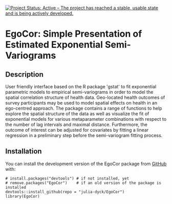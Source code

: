 [![Project Status: Active – The project has reached a stable, usable state and is being actively developed.](https://www.repostatus.org/badges/latest/active.svg)](https://www.repostatus.org/#active)

# EgoCor: Simple Presentation of Estimated Exponential Semi-Variograms

## Description

User friendly interface based on the R package 'gstat' to fit
    exponential parametric models to empirical semi-variograms in order to
    model the spatial correlation structure of health data. Geo-located
    health outcomes of survey participants may be used to model spatial
    effects on health in an ego-centred approach.  The package contains a
    range of functions to help explore the spatial structure of the data
    as well as visualize the fit of exponential models for various
    metaparameter combinations with respect to the number of lag intervals
    and maximal distance.  Furthermore, the outcome of interest can be
    adjusted for covariates by fitting a linear regression in a
    preliminary step before the semi-variogram fitting process.


## Installation

You can install the development version of the EgoCor package from [GitHub](https://github.com/) with:

    # install.packages("devtools") # if not installed, yet
    # remove.packages("EgoCor")    # if an old version of the package is installed
    devtools::install_github(repo = "julia-dyck/EgoCor")
    library(EgoCor)
    
